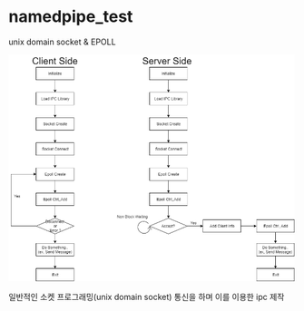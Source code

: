 # namedpipe_test
unix domain socket & EPOLL 

![flow](./flow.png)

일반적인 소켓 프로그래밍(unix domain socket) 통신을 하며 이를 이용한 ipc 제작


